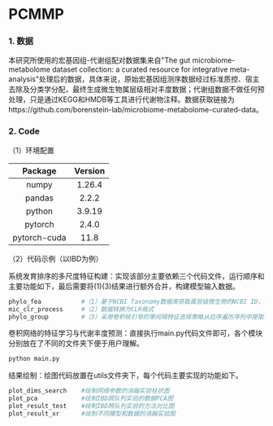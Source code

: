 # PCMMP

### 1. 数据

本研究所使用的宏基因组-代谢组配对数据集来自"The gut microbiome-metabolome dataset collection: a curated resource for integrative meta-analysis"处理后的数据，具体来说，原始宏基因组测序数据经过标准质控、宿主去除及分类学分配，最终生成微生物属层级相对丰度数据；代谢组数据不做任何预处理，只是通过KEGG和HMDB等工具进行代谢物注释。数据获取链接为https://github.com/borenstein-lab/microbiome-metabolome-curated-data。

### 2. Code

（1）环境配置

|   Package    | Version |
| :----------: | :-----: |
|    numpy     | 1.26.4  |
|    pandas    |  2.2.2  |
|    python    | 3.9.19  |
|   pytorch    |  2.4.0  |
| pytorch-cuda |  11.8   |

（2）代码示例（以IBD为例）

系统发育排序的多尺度特征构建：实现该部分主要依赖三个代码文件，运行顺序和主要功能如下，最后需要将(1)(3)结果进行额外合并，构建模型输入数据。

```python
phylo_fea    		#（1）基于NCBI Taxonomy数据库获取属层级微生物的NCBI ID，利用ETE3构建系统发育树并进行后序遍历
mic_clr_process    	#（2）数据转换为CLR格式
phylo_group    		#（3）采用卷积核引导的等间隔特征选择策略从后序遍历序列中提取全局关联特征
```

卷积网络的特征学习与代谢丰度预测：直接执行main.py代码文件即可，各个模块分别放在了不同的文件夹下便于用户理解。

```python
python main.py
```

结果绘制：绘图代码放置在utils文件夹下，每个代码主要实现的功能如下。

```python
plot_dims_search    #绘制网络参数的消融实验柱状图
plot_pca    		#绘制IBD跨队列实验的数据PCA图
plot_result_test    #绘制IBD跨队列实验的方法对比图
plot_result_xr      #绘制不同模型和数据的消融实验图
```


